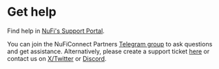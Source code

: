 # Get help

Find help in [NuFi's Support Portal](https://support.nu.fi/support/solutions/80000463776).

You can join the NuFiConnect Partners [Telegram group](https://t.me/+8nN3AdZLc9hhYWNk) to ask questions and get assistance. Alternatively, please create a support ticket [here](https://support.nu.fi/support/tickets/new) or contact us on [X/Twitter](https://twitter.com/nufiwallet) or [Discord](https://discord.com/invite/jSyVPAXw3w).
